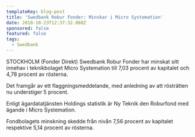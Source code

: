 ```yaml
---
templateKey: blog-post
title: 'Swedbank Robur Fonder: Minskar i Micro Systemation'
date: 2018-10-23T12:37:32.088Z
sponsored: false
featured: false
tags:
  - Swedbank
---
```

STOCKHOLM (Fonder Direkt) Swedbank Robur Fonder har minskat sitt innehav i teknikbolaget Micro Systemation till 7,03 procent av kapitalet och 4,78 procent av rösterna.

Det framgår av ett flaggningsmeddelande, med anledning av att rösträtten nu understiger 5 procent.

Enligt ägardatatjänsten Holdings statistik är Ny Teknik den Roburfond med ägande i Micro Systemation.

Fondbolagets minskning skedde från nivån 7,56 procent av kapitalet respektive 5,14 procent av rösterna.
